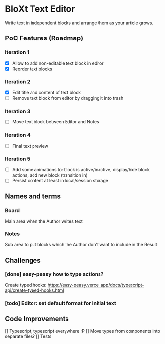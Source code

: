 # BloXt Text Editor
Write text in independent blocks and arrange them as your article grows.


## PoC Features (Roadmap)
### Iteration 1
- [x] Allow to add non-editable text block in editor
- [x] Reorder text blocks
### Iteration 2
- [x] Edit title and content of text block 
- [ ] Remove text block from editor by dragging it into trash
### Iteration 3
- [ ] Move text block between Editor and Notes
### Iteration 4
- [ ] Final text preview
### Iteration 5
- [ ] Add some animations to: block is active/inactive, display/hide block actions, add new block (transition in)
- [ ] Persist content at least in local/session storage
## Names and terms
### Board
Main area when the Author writes text

### Notes
Sub area to put blocks which the Author don't want to include in the Result

## Challenges
### [done] easy-peasy how to type actions?
Create typed hooks: https://easy-peasy.vercel.app/docs/typescript-api/create-typed-hooks.html

### [todo] Editor: set default format for initial text
 


## Code Improvements
[] Typescript, typescript everywhere :P
[] Move types from components into separate files?
[] Tests
